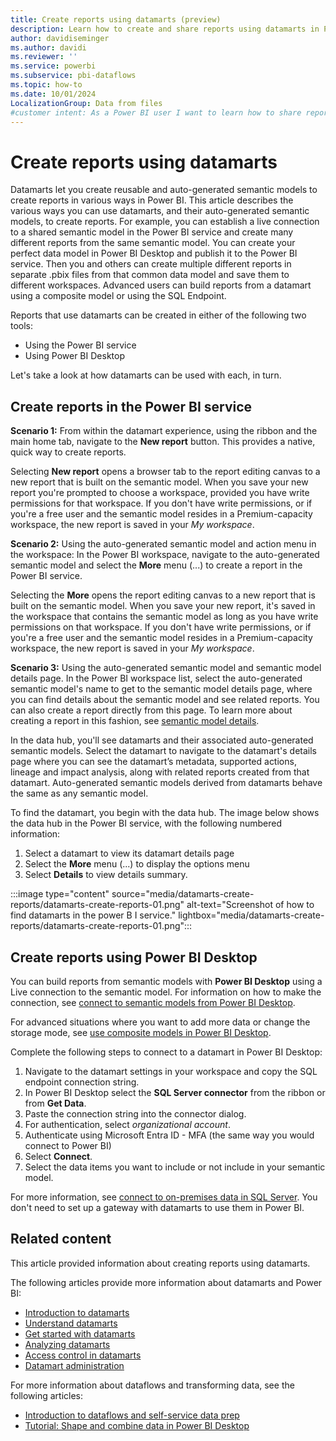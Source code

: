 ```yaml
---
title: Create reports using datamarts (preview)
description: Learn how to create and share reports using datamarts in Power BI, including live connections, composite models, and SQL Endpoints.
author: davidiseminger
ms.author: davidi
ms.reviewer: ''
ms.service: powerbi
ms.subservice: pbi-dataflows
ms.topic: how-to
ms.date: 10/01/2024
LocalizationGroup: Data from files
#customer intent: As a Power BI user I want to learn how to share reports using datamarts in Power BI.
---
```


# Create reports using datamarts

Datamarts let you create reusable and auto-generated semantic models to create reports in various ways in Power BI. This article describes the various ways you can use datamarts, and their auto-generated semantic models, to create reports.
For example, you can establish a live connection to a shared semantic model in the Power BI service and create many different reports from the same semantic model. You can create your perfect data model in Power BI Desktop and publish it to the Power BI service. Then you and others can create multiple different reports in separate .pbix files from that common data model and save them to different workspaces.
Advanced users can build reports from a datamart using a composite model or using the SQL Endpoint.

Reports that use datamarts can be created in either of the following two tools:

* Using the Power BI service
* Using Power BI Desktop

Let's take a look at how datamarts can be used with each, in turn.

## Create reports in the Power BI service

**Scenario 1:** From within the datamart experience, using the ribbon and the main home tab, navigate to the **New report** button. This provides a native, quick way to create reports.

Selecting **New report** opens a browser tab to the report editing canvas to a new report that is built on the semantic model. When you save your new report you're prompted to choose a workspace, provided you have write permissions for that workspace. If you don't have write permissions, or if you're a free user and the semantic model resides in a Premium-capacity workspace, the new report is saved in your *My workspace*.

**Scenario 2:** Using the auto-generated semantic model and action menu in the workspace: In the Power BI workspace, navigate to the auto-generated semantic model and select the **More** menu (...) to create a report in the Power BI service.

Selecting the **More** opens the report editing canvas to a new report that is built on the semantic model. When you save your new report, it's saved in the workspace that contains the semantic model as long as you have write permissions on that workspace. If you don't have write permissions, or if you're a free user and the semantic model resides in a Premium-capacity workspace, the new report is saved in your *My workspace*.

**Scenario 3:** Using the auto-generated semantic model and semantic model details page. In the Power BI workspace list, select the auto-generated semantic model's name to get to the semantic model details page, where you can find details about the semantic model and see related reports. You can also create a report directly from this page. To learn more about creating a report in this fashion, see [semantic model details](../../connect-data/service-dataset-details-page.md).

In the data hub, you'll see datamarts and their associated auto-generated semantic models. Select the datamart to navigate to the datamart's details page where you can see the datamart’s metadata, supported actions, lineage and impact analysis, along with related reports created from that datamart. Auto-generated semantic models derived from datamarts behave the same as any semantic model.

To find the datamart, you begin with the data hub. The image below shows the data hub in the Power BI service, with the following numbered information:

1. Select a datamart to view its datamart details page
2. Select the **More** menu (...) to display the options menu
3. Select **Details** to view details summary.

:::image type="content" source="media/datamarts-create-reports/datamarts-create-reports-01.png" alt-text="Screenshot of how to find datamarts in the power B I service." lightbox="media/datamarts-create-reports/datamarts-create-reports-01.png":::

## Create reports using Power BI Desktop

You can build reports from semantic models with **Power BI Desktop** using a Live connection to the semantic model. For information on how to make the connection, see [connect to semantic models from Power BI Desktop](/power-bi/connect-data/desktop-report-lifecycle-datasets).  

For advanced situations where you want to add more data or change the storage mode, see [use composite models in Power BI Desktop](/power-bi/transform-model/desktop-composite-models).

Complete the following steps to connect to a datamart in Power BI Desktop:

1. Navigate to the datamart settings in your workspace and copy the SQL endpoint connection string.
2. In Power BI Desktop select the **SQL Server connector** from the ribbon or from **Get Data**.
3. Paste the connection string into the connector dialog.
4. For authentication, select *organizational account*.
5. Authenticate using Microsoft Entra ID - MFA (the same way you would connect to Power BI)
6. Select **Connect**.
7. Select the data items you want to include or not include in your semantic model.

For more information, see [connect to on-premises data in SQL Server](/power-bi/connect-data/service-gateway-sql-tutorial). You don't need to set up a gateway with datamarts to use them in Power BI.

## Related content

This article provided information about creating reports using datamarts.

The following articles provide more information about datamarts and Power BI:

* [Introduction to datamarts](datamarts-overview.md)
* [Understand datamarts](datamarts-understand.md)
* [Get started with datamarts](datamarts-get-started.md)
* [Analyzing datamarts](datamarts-analyze.md)
* [Access control in datamarts](datamarts-access-control.md)
* [Datamart administration](datamarts-administration.md)

For more information about dataflows and transforming data, see the following articles:

* [Introduction to dataflows and self-service data prep](../dataflows/dataflows-introduction-self-service.md)
* [Tutorial: Shape and combine data in Power BI Desktop](../../connect-data/desktop-shape-and-combine-data.md)
